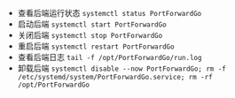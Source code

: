 - 查看后端运行状态 `systemctl status PortForwardGo`
- 启动后端 `systemctl start PortForwardGo`
- 关闭后端 `systemctl stop PortForwardGo`
- 重启后端 `systemctl restart PortForwardGo`
- 查看后端日志 `tail -f /opt/PortForwardGo/run.log`
- 卸载后端 `systemctl disable --now PortForwardGo; rm -f /etc/systemd/system/PortForwardGo.service; rm -rf /opt/PortForwardGo`